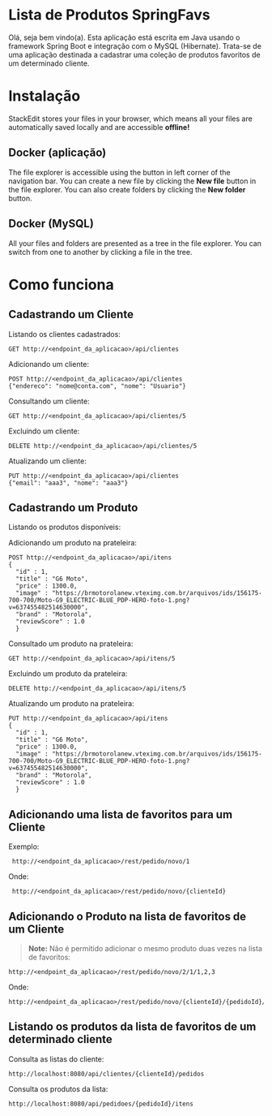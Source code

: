 # Lista de Produtos SpringFavs

Olá, seja bem vindo(a).
Esta aplicação está escrita em Java usando o framework Spring Boot e integração com o MySQL (Hibernate).
Trata-se de uma aplicação destinada a cadastrar uma coleção de produtos favoritos de um determinado cliente.

# Instalação

StackEdit stores your files in your browser, which means all your files are automatically saved locally and are accessible **offline!**

## Docker (aplicação)

The file explorer is accessible using the button in left corner of the navigation bar. You can create a new file by clicking the **New file** button in the file explorer. You can also create folders by clicking the **New folder** button.

## Docker (MySQL)

All your files and folders are presented as a tree in the file explorer. You can switch from one to another by clicking a file in the tree.

# Como funciona

## Cadastrando um Cliente
Listando os clientes cadastrados:

    GET http://<endpoint_da_aplicacao>/api/clientes

Adicionando um cliente:

    POST http://<endpoint_da_aplicacao>/api/clientes
    {"endereco": "nome@conta.com", "nome": "Usuario"}

Consultando um cliente:

    GET http://<endpoint_da_aplicacao>/api/clientes/5

Excluindo um cliente:

    DELETE http://<endpoint_da_aplicacao>/api/clientes/5

Atualizando um cliente:

    PUT http://<endpoint_da_aplicacao>/api/clientes
    {"email": "aaa3", "nome": "aaa3"}

## Cadastrando um Produto

Listando os produtos disponíveis: 

Adicionando um produto na prateleira:

    POST http://<endpoint_da_aplicacao>/api/itens
    {
      "id" : 1,
      "title" : "G6 Moto",
      "price" : 1300.0,
      "image" : "https://brmotorolanew.vteximg.com.br/arquivos/ids/156175-700-700/Moto-G9_ELECTRIC-BLUE_PDP-HERO-foto-1.png?v=637455482514630000",
      "brand" : "Motorola",
      "reviewScore" : 1.0
      }

Consultado um produto na prateleira:

    GET http://<endpoint_da_aplicacao>/api/itens/5

Excluindo um produto da prateleira:

    DELETE http://<endpoint_da_aplicacao>/api/itens/5

Atualizando um produto na prateleira:

    PUT http://<endpoint_da_aplicacao>/api/itens
    {
      "id" : 1,
      "title" : "G6 Moto",
      "price" : 1300.0,
      "image" : "https://brmotorolanew.vteximg.com.br/arquivos/ids/156175-700-700/Moto-G9_ELECTRIC-BLUE_PDP-HERO-foto-1.png?v=637455482514630000",
      "brand" : "Motorola",
      "reviewScore" : 1.0
      }

## Adicionando uma lista de  favoritos para um Cliente

Exemplo:

     http://<endpoint_da_aplicacao>/rest/pedido/novo/1

Onde:

     http://<endpoint_da_aplicacao>/rest/pedido/novo/{clienteId}

## Adicionando o Produto na lista de favoritos de um Cliente

> **Note:** Não é permitido adicionar o mesmo produto duas vezes na lista de favoritos:

    http://<endpoint_da_aplicacao>/rest/pedido/novo/2/1/1,2,3

Onde:

    http://<endpoint_da_aplicacao>/rest/pedido/novo/{clienteId}/{pedidoId}/{listaDeItens}

## Listando os produtos da lista de favoritos de um determinado cliente

Consulta as listas do cliente:

    http://localhost:8080/api/clientes/{clienteId}/pedidos

Consulta os produtos da lista:

    http://localhost:8080/api/pedidoes/{pedidoId}/itens
